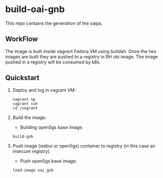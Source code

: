# build-oai-gnb

This repo contains the generation of the oaips. 

## WorkFlow

The image is built inside vagrant Fedora VM using buildah. Once the two images are built they are pushed to a registry in RH ubi image. The image pushed in a registry will be consumed by k8s.

## Quickstart


1. Deploy and log in vagrant VM:

   ```
   vagrant up
   vagrant ssh
   cd /vagrant
   ```

2. Build the image:
	* Building open5gs base image:
   
   ```
   build-gnb
   ```
   

3. Push image (webui or open5gs) container to registry (in this case an insecure registry).

   * Push open5gs base image:
   ```
   load-image oai_gnb
   ```

